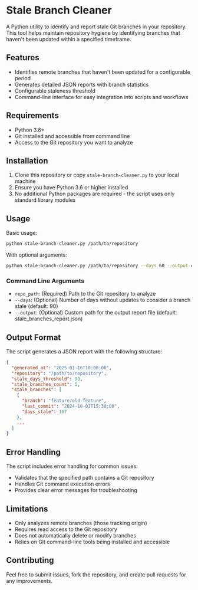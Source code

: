 # Stale Branch Cleaner

A Python utility to identify and report stale Git branches in your repository. This tool helps maintain repository hygiene by identifying branches that haven't been updated within a specified timeframe.

## Features

- Identifies remote branches that haven't been updated for a configurable period
- Generates detailed JSON reports with branch statistics
- Configurable staleness threshold
- Command-line interface for easy integration into scripts and workflows

## Requirements

- Python 3.6+
- Git installed and accessible from command line
- Access to the Git repository you want to analyze

## Installation

1. Clone this repository or copy `stale-branch-cleaner.py` to your local machine
2. Ensure you have Python 3.6 or higher installed
3. No additional Python packages are required - the script uses only standard library modules

## Usage

Basic usage:
```bash
python stale-branch-cleaner.py /path/to/repository
```

With optional arguments:
```bash
python stale-branch-cleaner.py /path/to/repository --days 60 --output custom_report.json
```

### Command Line Arguments

- `repo_path`: (Required) Path to the Git repository to analyze
- `--days`: (Optional) Number of days without updates to consider a branch stale (default: 90)
- `--output`: (Optional) Custom path for the output report file (default: stale_branches_report.json)

## Output Format

The script generates a JSON report with the following structure:

```json
{
  "generated_at": "2025-01-16T10:00:00",
  "repository": "/path/to/repository",
  "stale_days_threshold": 90,
  "stale_branches_count": 5,
  "stale_branches": [
    {
      "branch": "feature/old-feature",
      "last_commit": "2024-10-01T15:30:00",
      "days_stale": 107
    },
    ...
  ]
}
```

## Error Handling

The script includes error handling for common issues:
- Validates that the specified path contains a Git repository
- Handles Git command execution errors
- Provides clear error messages for troubleshooting

## Limitations

- Only analyzes remote branches (those tracking origin)
- Requires read access to the Git repository
- Does not automatically delete or modify branches
- Relies on Git command-line tools being installed and accessible

## Contributing

Feel free to submit issues, fork the repository, and create pull requests for any improvements.
